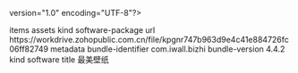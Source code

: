 version="1.0" encoding="UTF-8"?>
<!DOCTYPE plist PUBLIC "-//Apple//DTD PLIST 1.0//EN" "http://www.apple.com/DTDs/PropertyList-1.0.dtd">
<plist version="1.0">
<dict>
	<key>items</key>
	<array>
		<dict>
			<key>assets</key>
			<array>
				<dict>
					<key>kind</key>
					<string>software-package</string>
					<key>url</key>
					<string>https://workdrive.zohopublic.com.cn/file/kpgnr747b963d9e4c41e884726fc06ff82749</string>
				</dict>
			</array>
			<key>metadata</key>
			<dict>
				<key>bundle-identifier</key>
				<string>com.iwall.bizhi</string>
				<key>bundle-version</key>
				<string>4.4.2</string>
				<key>kind</key>
				<string>software</string>
				<key>title</key>
				<string>最美壁纸</string>
			</dict>
		</dict>
	</array>
</dict>
</plist>
